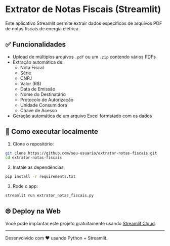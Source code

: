 # Extrator de Notas Fiscais (Streamlit)

Este aplicativo Streamlit permite extrair dados específicos de arquivos PDF de notas fiscais de energia elétrica.

## ✅ Funcionalidades

- Upload de múltiplos arquivos `.pdf` ou um `.zip` contendo vários PDFs
- Extração automática de:
  - Nota Fiscal
  - Série
  - CNPJ
  - Valor (R$)
  - Data de Emissão
  - Nome do Destinatário
  - Protocolo de Autorização
  - Unidade Consumidora
  - Chave de Acesso
- Geração automática de um arquivo Excel formatado com os dados

## 🚀 Como executar localmente

1. Clone o repositório:

```bash
git clone https://github.com/seu-usuario/extrator-notas-fiscais.git
cd extrator-notas-fiscais
```

2. Instale as dependências:

```bash
pip install -r requirements.txt
```

3. Rode o app:

```bash
streamlit run extrator_notas_fiscais.py
```

## 🌐 Deploy na Web

Você pode implantar este projeto gratuitamente usando [Streamlit Cloud](https://streamlit.io/cloud).

---

Desenvolvido com ❤️ usando Python + Streamlit.
